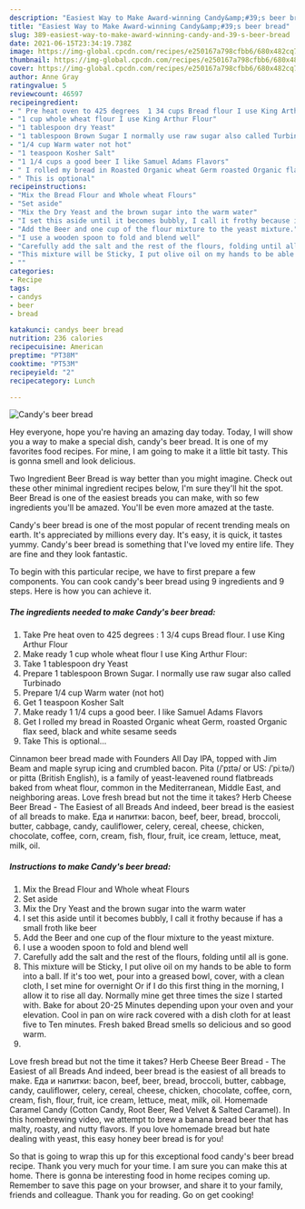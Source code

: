 ```yaml
---
description: "Easiest Way to Make Award-winning Candy&amp;#39;s beer bread"
title: "Easiest Way to Make Award-winning Candy&amp;#39;s beer bread"
slug: 389-easiest-way-to-make-award-winning-candy-and-39-s-beer-bread
date: 2021-06-15T23:34:19.738Z
image: https://img-global.cpcdn.com/recipes/e250167a798cfbb6/680x482cq70/candys-beer-bread-recipe-main-photo.jpg
thumbnail: https://img-global.cpcdn.com/recipes/e250167a798cfbb6/680x482cq70/candys-beer-bread-recipe-main-photo.jpg
cover: https://img-global.cpcdn.com/recipes/e250167a798cfbb6/680x482cq70/candys-beer-bread-recipe-main-photo.jpg
author: Anne Gray
ratingvalue: 5
reviewcount: 46597
recipeingredient:
- " Pre heat oven to 425 degrees  1 34 cups Bread flour I use King Arthur Flour"
- "1 cup whole wheat flour I use King Arthur Flour"
- "1 tablespoon dry Yeast"
- "1 tablespoon Brown Sugar I normally use raw sugar also called Turbinado"
- "1/4 cup Warm water not hot"
- "1 teaspoon Kosher Salt"
- "1 1/4 cups a good beer I like Samuel Adams Flavors"
- " I rolled my bread in Roasted Organic wheat Germ roasted Organic flax seed black and white sesame seeds"
- " This is optional"
recipeinstructions:
- "Mix the Bread Flour and Whole wheat Flours"
- "Set aside"
- "Mix the Dry Yeast and the brown sugar into the warm water"
- "I set this aside until it becomes bubbly, I call it frothy because if has a small froth like beer"
- "Add the Beer and one cup of the flour mixture to the yeast mixture."
- "I use a wooden spoon to fold and blend well"
- "Carefully add the salt and the rest of the flours, folding until all is gone."
- "This mixture will be Sticky, I put olive oil on my hands to be able to form into a ball. If it&#39;s too wet, pour into a greased bowl, cover, with a clean cloth, I set mine for overnight Or if I do this first thing in the morning, I allow it to rise all day. Normally mine get three times the size I started with. Bake for about 20-25 Minutes depending upon your oven and your elevation. Cool in pan on wire rack covered with a dish cloth for at least five to Ten minutes. Fresh baked Bread smells so delicious and so good warm."
- ""
categories:
- Recipe
tags:
- candys
- beer
- bread

katakunci: candys beer bread 
nutrition: 236 calories
recipecuisine: American
preptime: "PT38M"
cooktime: "PT53M"
recipeyield: "2"
recipecategory: Lunch

---
```



![Candy&#39;s beer bread](https://img-global.cpcdn.com/recipes/e250167a798cfbb6/680x482cq70/candys-beer-bread-recipe-main-photo.jpg)

Hey everyone, hope you're having an amazing day today. Today, I will show you a way to make a special dish, candy&#39;s beer bread. It is one of my favorites food recipes. For mine, I am going to make it a little bit tasty. This is gonna smell and look delicious.

Two Ingredient Beer Bread is way better than you might imagine. Check out these other minimal ingredient recipes below, I&#39;m sure they&#39;ll hit the spot. Beer Bread is one of the easiest breads you can make, with so few ingredients you&#39;ll be amazed. You&#39;ll be even more amazed at the taste.

Candy&#39;s beer bread is one of the most popular of recent trending meals on earth. It's appreciated by millions every day. It's easy, it is quick, it tastes yummy. Candy&#39;s beer bread is something that I've loved my entire life. They are fine and they look fantastic.


To begin with this particular recipe, we have to first prepare a few components. You can cook candy&#39;s beer bread using 9 ingredients and 9 steps. Here is how you can achieve it.

<!--inarticleads1-->

##### The ingredients needed to make Candy&#39;s beer bread:

1. Take  Pre heat oven to 425 degrees : 1 3/4 cups Bread flour. I use King Arthur Flour
1. Make ready 1 cup whole wheat flour I use King Arthur Flour:
1. Take 1 tablespoon dry Yeast
1. Prepare 1 tablespoon Brown Sugar. I normally use raw sugar also called Turbinado
1. Prepare 1/4 cup Warm water (not hot)
1. Get 1 teaspoon Kosher Salt
1. Make ready 1 1/4 cups a good beer. I like Samuel Adams Flavors
1. Get  I rolled my bread in Roasted Organic wheat Germ, roasted Organic flax seed, black and white sesame seeds
1. Take  This is optional...


Cinnamon beer bread made with Founders All Day IPA, topped with Jim Beam and maple syrup icing and crumbled bacon. Pita (/ˈpɪtə/ or US: /ˈpiːtə/) or pitta (British English), is a family of yeast-leavened round flatbreads baked from wheat flour, common in the Mediterranean, Middle East, and neighboring areas. Love fresh bread but not the time it takes? Herb Cheese Beer Bread - The Easiest of all Breads And indeed, beer bread is the easiest of all breads to make. Еда и напитки: bacon, beef, beer, bread, broccoli, butter, cabbage, candy, cauliflower, celery, cereal, cheese, chicken, chocolate, coffee, corn, cream, fish, flour, fruit, ice cream, lettuce, meat, milk, oil. 

<!--inarticleads2-->

##### Instructions to make Candy&#39;s beer bread:

1. Mix the Bread Flour and Whole wheat Flours
1. Set aside
1. Mix the Dry Yeast and the brown sugar into the warm water
1. I set this aside until it becomes bubbly, I call it frothy because if has a small froth like beer
1. Add the Beer and one cup of the flour mixture to the yeast mixture.
1. I use a wooden spoon to fold and blend well
1. Carefully add the salt and the rest of the flours, folding until all is gone.
1. This mixture will be Sticky, I put olive oil on my hands to be able to form into a ball. If it&#39;s too wet, pour into a greased bowl, cover, with a clean cloth, I set mine for overnight Or if I do this first thing in the morning, I allow it to rise all day. Normally mine get three times the size I started with. Bake for about 20-25 Minutes depending upon your oven and your elevation. Cool in pan on wire rack covered with a dish cloth for at least five to Ten minutes. Fresh baked Bread smells so delicious and so good warm.
1. 


Love fresh bread but not the time it takes? Herb Cheese Beer Bread - The Easiest of all Breads And indeed, beer bread is the easiest of all breads to make. Еда и напитки: bacon, beef, beer, bread, broccoli, butter, cabbage, candy, cauliflower, celery, cereal, cheese, chicken, chocolate, coffee, corn, cream, fish, flour, fruit, ice cream, lettuce, meat, milk, oil. Homemade Caramel Candy (Cotton Candy, Root Beer, Red Velvet &amp; Salted Caramel). In this homebrewing video, we attempt to brew a banana bread beer that has malty, roasty, and nutty flavors. If you love homemade bread but hate dealing with yeast, this easy honey beer bread is for you! 

So that is going to wrap this up for this exceptional food candy&#39;s beer bread recipe. Thank you very much for your time. I am sure you can make this at home. There is gonna be interesting food in home recipes coming up. Remember to save this page on your browser, and share it to your family, friends and colleague. Thank you for reading. Go on get cooking!
